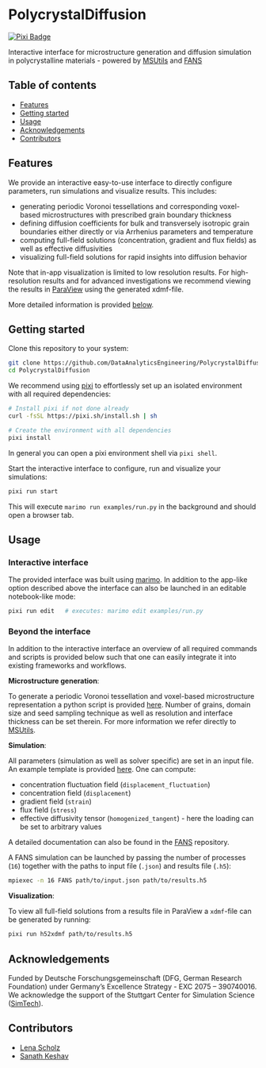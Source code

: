 # PolycrystalDiffusion

[![Pixi Badge](https://img.shields.io/endpoint?url=https://raw.githubusercontent.com/prefix-dev/pixi/main/assets/badge/v0.json)](https://pixi.sh)

Interactive interface for microstructure generation and diffusion simulation in polycrystalline materials - powered by [MSUtils](https://github.com/DataAnalyticsEngineering/MSUtils) and [FANS](https://github.com/DataAnalyticsEngineering/FANS)

## Table of contents
- [Features](#features)
- [Getting started](#getting-started)
- [Usage](#usage)
- [Acknowledgements](#acknowledgements)
- [Contributors](#contributors)

## Features

We provide an interactive easy-to-use interface to directly configure parameters, run simulations and visualize results. This includes:

- generating periodic Voronoi tessellations and corresponding voxel-based microstructures with prescribed grain boundary thickness
- defining diffusion coefficients for bulk and transversely isotropic grain boundaries either directly or via Arrhenius parameters and temperature
- computing full-field solutions (concentration, gradient and flux fields) as well as effective diffusivities
- visualizing full-field solutions for rapid insights into diffusion behavior

Note that in-app visualization is limited to low resolution results. For high-resolution results and for advanced investigations we recommend viewing the results in [ParaView](https://www.paraview.org/) using the generated xdmf-file.

More detailed information is provided [below](#usage).

## Getting started

Clone this repository to your system:

```bash
git clone https://github.com/DataAnalyticsEngineering/PolycrystalDiffusion
cd PolycrystalDiffusion
```

We recommend using [pixi](https://pixi.sh/) to effortlessly set up an isolated environment with all required dependencies:

```bash
# Install pixi if not done already
curl -fsSL https://pixi.sh/install.sh | sh

# Create the environment with all dependencies
pixi install
```

In general you can open a pixi environment shell via `pixi shell`.


Start the interactive interface to configure, run and visualize your simulations:

```bash
pixi run start
```

This will execute `marimo run examples/run.py` in the background and should open a browser tab.

## Usage

### Interactive interface

The provided interface was built using [marimo](https://github.com/marimo-team/marimo). In addition to the app-like option described above the interface can also be launched in an editable notebook-like mode:
```bash
pixi run edit   # executes: marimo edit examples/run.py
```

### Beyond the interface

In addition to the interactive interface an overview of all required commands and scripts is provided below such that one can easily integrate it into existing frameworks and workflows.


__Microstructure generation__:

To generate a periodic Voronoi tessellation and voxel-based microstructure representation a python script is provided [here](utils/microstructure_generation.py). Number of grains, domain size and seed sampling technique as well as resolution and interface thickness can be set therein. For more information we refer directly to [MSUtils](https://github.com/DataAnalyticsEngineering/MSUtils).


__Simulation__:

All parameters (simulation as well as solver specific) are set in an input file. An example template is provided [here](utils/input.json). One can compute:
- concentration fluctuation field (`displacement_fluctuation`)
- concentration field (`displacement`)
- gradient field (`strain`)
- flux field (`stress`)
- effective diffusivity tensor (`homogenized_tangent`) - here the loading can be set to arbitrary values

A detailed documentation can also be found in the [FANS](https://github.com/DataAnalyticsEngineering/FANS) repository.

A FANS simulation can be launched by passing the number of processes (`16`) together with the paths to input file (`.json`) and results file (`.h5`):

```bash
mpiexec -n 16 FANS path/to/input.json path/to/results.h5
```

__Visualization__:

To view all full-field solutions from a results file in ParaView a `xdmf`-file can be generated by running:
```bash
pixi run h52xdmf path/to/results.h5
```

## Acknowledgements

Funded by Deutsche Forschungsgemeinschaft (DFG, German Research Foundation) under Germany’s Excellence Strategy - EXC 2075 – 390740016. We acknowledge the support of the Stuttgart Center for Simulation Science ([SimTech](https://www.simtech.uni-stuttgart.de/)).

## Contributors

- [Lena Scholz](https://github.com/strinner213)
- [Sanath Keshav](https://github.com/sanathkeshav)
